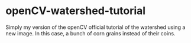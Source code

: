 # openCV-watershed-tutorial
Simply my version of the openCV official tutorial of the watershed using a new image. In this case, a bunch of corn grains instead of their coins.
